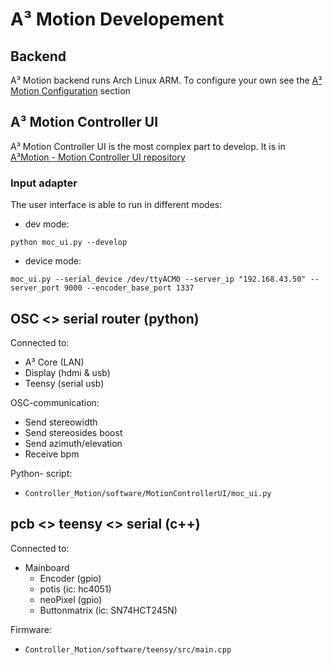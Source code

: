 # A³ Motion Developement
## Backend
A³ Motion backend runs Arch Linux ARM. To configure your own see the [A³ Motion Configuration](https://doc.a3-audio.com/configuration/moc.html) section

## A³ Motion Controller UI
A³ Motion Controller UI is the most complex part to develop. It is in [A³Motion - Motion Controller UI repository](https://github.com/ambisonic-audio-adventures/MotionControllerUI)

### Input adapter
The user interface is able to run in different modes:
- dev mode:
```
python moc_ui.py --develop
```
- device mode:
```
moc_ui.py --serial_device /dev/ttyACM0 --server_ip "192.168.43.50" --server_port 9000 --encoder_base_port 1337
```

## OSC <> serial router (python)
Connected to:
- A³ Core (LAN)
- Display (hdmi & usb)
- Teensy (serial usb)

OSC-communication:
- Send stereowidth
- Send stereosides boost
- Send azimuth/elevation
- Receive bpm

Python- script:
- ```Controller_Motion/software/MotionControllerUI/moc_ui.py```

## pcb <> teensy <> serial (c++)
Connected to:
- Mainboard
	- Encoder (gpio)
	- potis (ic: hc4051)
	- neoPixel (gpio)
	- Buttonmatrix (ic: SN74HCT245N)

Firmware:
- ```Controller_Motion/software/teensy/src/main.cpp```
